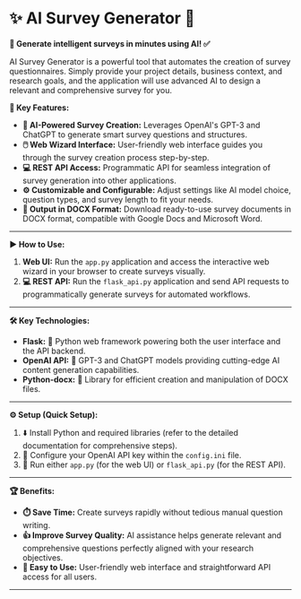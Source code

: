# ✨ AI Survey Generator 🤖

**🚀 Generate intelligent surveys in minutes using AI! ✅**

AI Survey Generator is a powerful tool that automates the creation of survey questionnaires.  Simply provide your project details, business context, and research goals, and the application will use advanced AI to design a relevant and comprehensive survey for you.

**🌟 Key Features:**

*   **🧠 AI-Powered Survey Creation:** Leverages OpenAI's GPT-3 and ChatGPT to generate smart survey questions and structures.
*   **🖱️ Web Wizard Interface:**  User-friendly web interface guides you through the survey creation process step-by-step.
*   **💻 REST API Access:**  Programmatic API for seamless integration of survey generation into other applications.
*   **⚙️ Customizable and Configurable:**  Adjust settings like AI model choice, question types, and survey length to fit your needs.
*   **📄 Output in DOCX Format:**  Download ready-to-use survey documents in DOCX format, compatible with Google Docs and Microsoft Word.

---

**▶️ How to Use:**

1.  **Web UI:**  Run the `app.py` application and access the interactive web wizard in your browser to create surveys visually.
2.  **💻 REST API:** Run the `flask_api.py` application and send API requests to programmatically generate surveys for automated workflows.

---

**🛠️ Key Technologies:**

*   **Flask:** 🐍 Python web framework powering both the user interface and the API backend.
*   **OpenAI API:** 🧪 GPT-3 and ChatGPT models providing cutting-edge AI content generation capabilities.
*   **Python-docx:** 📄 Library for efficient creation and manipulation of DOCX files.

---

**⚙️ Setup (Quick Setup):**

1.  ⬇️ Install Python and required libraries (refer to the detailed documentation for comprehensive steps).
2.  🔑 Configure your OpenAI API key within the `config.ini` file.
3.  🚀 Run either `app.py` (for the web UI) or `flask_api.py` (for the REST API).

---

**🏆 Benefits:**

*   **⏱️ Save Time:**  Create surveys rapidly without tedious manual question writing.
*   **👍 Improve Survey Quality:** AI assistance helps generate relevant and comprehensive questions perfectly aligned with your research objectives.
*   **💯 Easy to Use:** User-friendly web interface and straightforward API access for all users.

---
